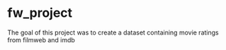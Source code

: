 # fw_project
The goal of this project was to create a dataset containing movie ratings from filmweb and imdb
